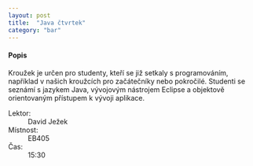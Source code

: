 ```yaml
---
layout: post
title:  "Java čtvrtek"
category: "bar"
--- 
```


#### Popis

Kroužek je určen pro studenty, kteří se již setkaly s programováním, například v našich kroužcích pro začátečníky nebo pokročilé. Studenti se seznámí s jazykem Java, vývojovým nástrojem Eclipse a objektově orientovaným přístupem k vývoji aplikace.

<dl>
<dt>Lektor:</dt><dd>David Ježek</dd>
<dt>Místnost:</dt><dd>EB405</dd>
<dt>Čas:</dt><dd>15:30</dd>
</dl>






